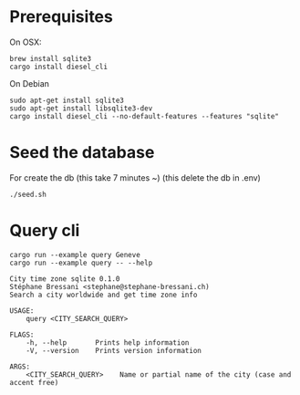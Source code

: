 # Prerequisites

On OSX:
````
brew install sqlite3
cargo install diesel_cli
````

On Debian
````
sudo apt-get install sqlite3
sudo apt-get install libsqlite3-dev
cargo install diesel_cli --no-default-features --features "sqlite"
````

# Seed the database

For create the db (this take 7 minutes ~)
(this delete the db in .env)
````
./seed.sh
````

# Query cli

````
cargo run --example query Geneve
cargo run --example query -- --help

City time zone sqlite 0.1.0
Stéphane Bressani <stephane@stephane-bressani.ch)
Search a city worldwide and get time zone info

USAGE:
    query <CITY_SEARCH_QUERY>

FLAGS:
    -h, --help       Prints help information
    -V, --version    Prints version information

ARGS:
    <CITY_SEARCH_QUERY>    Name or partial name of the city (case and accent free)
````
